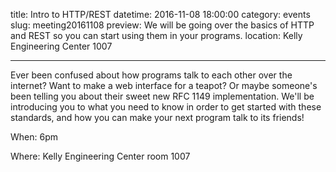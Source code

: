 title: Intro to HTTP/REST
datetime: 2016-11-08 18:00:00
category: events
slug: meeting20161108
preview: We will be going over the basics of HTTP and REST so you can start using them in your programs.
location: Kelly Engineering Center 1007

---

Ever been confused about how programs talk to each other over the internet?
Want to make a web interface for a teapot? Or maybe someone's been telling you
about their sweet new RFC 1149 implementation. We'll be introducing you to what
you need to know in order to get started with these standards, and how you can
make your next program talk to its friends!

When: 6pm

Where: Kelly Engineering Center room 1007
